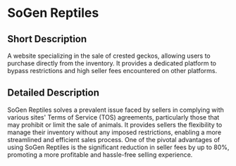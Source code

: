 # SoGen Reptiles

## Short Description
A website specializing in the sale of crested geckos, allowing users to purchase directly 
from the inventory. It provides a dedicated platform to bypass restrictions and high seller 
fees encountered on other platforms.

## Detailed Description
SoGen Reptiles solves a prevalent issue faced by sellers in complying with various sites' 
Terms of Service (TOS) agreements, particularly those that may prohibit or limit the sale of 
animals. It provides sellers the flexibility to manage their inventory without any imposed 
restrictions, enabling a more streamlined and efficient sales process. One of the pivotal 
advantages of using SoGen Reptiles is the significant reduction in seller fees by up to 80%, 
promoting a more profitable and hassle-free selling experience.

